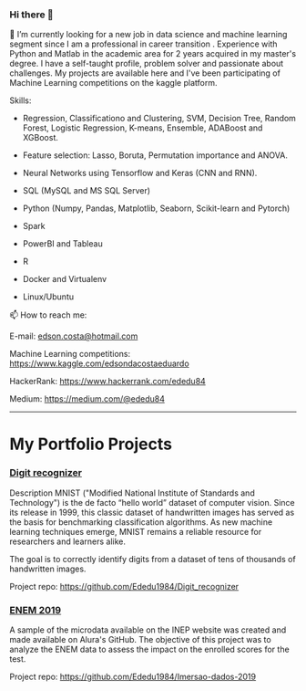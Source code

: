### Hi there 👋


🔭 I’m currently looking for a new job in data science and machine learning segment since I am a professional in career transition . Experience with Python and Matlab in the academic area for 2 years acquired in my master's degree.
I have a self-taught profile, problem solver and passionate about challenges. My projects are available here and I've been participating of Machine Learning competitions on the kaggle platform.

Skills:

- Regression, Classificationo and Clustering, SVM, Decision Tree, Random Forest, Logistic Regression, K-means, Ensemble, ADABoost and XGBoost.

- Feature selection: Lasso, Boruta, Permutation importance and ANOVA.

- Neural Networks using Tensorflow and Keras (CNN and RNN).

- SQL (MySQL and MS SQL Server)

- Python (Numpy, Pandas, Matplotlib, Seaborn, Scikit-learn and Pytorch)

- Spark

- PowerBI and Tableau

- R

- Docker and Virtualenv

- Linux/Ubuntu





📫 How to reach me: 

E-mail: edson.costa@hotmail.com

Machine Learning competitions: https://www.kaggle.com/edsondacostaeduardo

HackerRank: https://www.hackerrank.com/ededu84

Medium: https://medium.com/@ededu84 

---

# My Portfolio Projects

### [Digit recognizer](https://github.com/Ededu1984/Digit_recognizer)

Description
MNIST ("Modified National Institute of Standards and Technology") is the de facto “hello world” dataset of computer vision. Since its release in 1999, this classic dataset of handwritten images has served as the basis for benchmarking classification algorithms. As new machine learning techniques emerge, MNIST remains a reliable resource for researchers and learners alike.

The goal is to correctly identify digits from a dataset of tens of thousands of handwritten images.

Project repo: https://github.com/Ededu1984/Digit_recognizer

### [ENEM 2019](https://github.com/Ededu1984/Imersao-dados-2019)

A sample of the microdata available on the INEP website was created and made available on Alura's GitHub. The objective of this 
project was to analyze the ENEM data to assess the impact on the enrolled scores for the test.

Project repo: https://github.com/Ededu1984/Imersao-dados-2019
